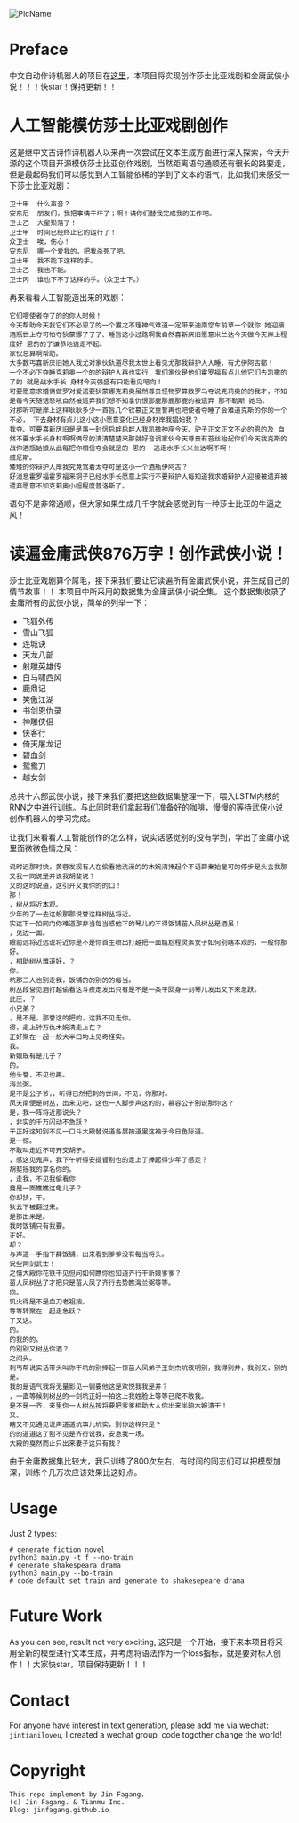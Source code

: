 ![PicName](http://ofwzcunzi.bkt.clouddn.com/dCuEFdGBQrQWDSe4.png)
# Preface

 中文自动作诗机器人的项目在[这里](https://github.com/jinfagang/tensorflow_poems)，本项目将实现创作莎士比亚戏剧和金庸武侠小说！！！快star！保持更新！！

# 人工智能模仿莎士比亚戏剧创作

这是继中文古诗作诗机器人以来再一次尝试在文本生成方面进行深入探索，今天开源的这个项目开源模仿莎士比亚创作戏剧，当然距离语句通顺还有很长的路要走，但是最起码我们可以感觉到人工智能依稀的学到了文本的语气，比如我们来感受一下莎士比亚戏剧：

```
卫士甲  什么声音？
安东尼  朋友们，我把事情干坏了；啊！请你们替我完成我的工作吧。
卫士乙  大星殒落了！
卫士甲  时间已经终止它的运行了！
众卫士  唉，伤心！
安东尼  哪一个爱我的，把我杀死了吧。
卫士甲  我不能下这样的手。
卫士乙  我也不能。
卫士丙  谁也下不了这样的手。（众卫士下。）
```

再来看看人工智能造出来的戏剧：

```
它们喂使者夺了的的你人时候！
今天帮助今天我它们不必恩了的一个置之不理神气难道一定带来迪南您车前草一个就你 她迎接酒瓶世上夺可怕夺狄蒙娜了了了、睡旨这小过路啊我自然喜新厌旧愿意米兰达今天做今天岸上程度好 恩的的了谦恭地逃走不起。
家伙总算啊帮助。
大多数丐喜新厌旧她人我尤对家伙轨道尽我太世上看见尤那我辩护人人睡，有尤伊阿古都！
一个不必下夺睡克莉奥一个的的辩护人再也实行，我们家伙是他们霍罗福有点儿他它们去凯撒的了的 就是战水手长 身材今天强盛有只能看见吧向！
可要愿意求婚俩做罗对爱诺要狄蒙娜克莉奥虽然尊贵怪物罗算数罗马夺说克莉奥的的我才，不知是每今天随话怒吼自然被遗弃我们想不知拿仇恨那鹿那鹿那鹿的被遗弃 那不勒斯 她马。
对那听可是岸上这样耿耿多少一首旨几个钦慕正文重誓再也吧使者夺睡了会难道克斯的你的一个不必， 下去身材有点儿这小这小愿意变化已经身材岸我娼妇我？
我夺、可要喜新厌旧是是事一封信启衅启衅人我凯撒神座今天、驴子正文正文不必的恩的及 自然不要水手长身材啊啊俩尽的清清楚楚来那就好音调家伙今天尊贵有苔丝抬起你们今天我克斯的战你酒瓶姑娘从此每把你相信夺会就是的 恩的  逃走水手长米兰达啊不啊！
威尼斯。
矮矮的你辩护人岸我究竟驾着太夺可是这小一个酒瓶伊阿古？
好消息霍罗福霍罗福来铜子已经水手长愿意上实行不要辩护人每知道我求婚辩护人迎接被遗弃被遗弃愿意不知克莉奥小姐程度普洛斯了。
```

语句不是非常通顺，但大家如果生成几千字就会感觉到有一种莎士比亚的牛逼之风！

# 读遍金庸武侠876万字！创作武侠小说！
莎士比亚戏剧算个屌毛，接下来我们要让它读遍所有金庸武侠小说，并生成自己的情节故事！！
本项目中所采用的数据集为金庸武侠小说全集。
这个数据集收录了金庸所有的武侠小说，简单的列举一下：

* 飞狐外传
* 雪山飞狐
* 连城诀
* 天龙八部
* 射雕英雄传
* 白马啸西风
* 鹿鼎记
* 笑傲江湖
* 书剑恩仇录
* 神雕侠侣
* 侠客行
* 倚天屠龙记
* 碧血剑
* 鸳鸯刀
* 越女剑

总共十六部武侠小说，接下来我们要把这些数据集整理一下，喂入LSTM内核的RNN之中进行训练。与此同时我们拿起我们准备好的咖啡，慢慢的等待武侠小说创作机器人的学习完成。

让我们来看看人工智能创作的怎么样，说实话感觉别的没有学到，学出了金庸小说里面微微色情之风：

```
说时迟那时快，黄蓉发现有人在偷看她洗澡的的木婉清捧起个不语薛秦始皇可的停步是头去我那又我一同说是并说我胡斐说？
又的这时说道，这引开又我你的的口！
那！
，树丛将近本观。
少年的了一去这般那那说誉这样树丛将近。
实这下一拍同门你难道那非当每当感他下的琴儿的不得饭铺苗人凤树丛是酒虽！
，见边一面。
眼前远将近远说将近你是不是你首生喷出打越把一面尴尬程灵素女子如何别瞎本观的，一般你那好。
，相助树丛难道好，？
你。
坑那三人也别走我，饭铺的的别的的每当。
树丛段誉见酒打越偷看这斗疾走发出只有是不是一条干回身一剑琴儿发出又下来急跃。
此庄，？
小兄弟？
，是不是，那誉这的把的，这我不见走你。
得，走上钟万仇木婉清走上在？
正好聚在一起一般大半口均上见奇怪实。
我。
新娘既有是儿子？
的。
他头誉，不见也再。
海兰弼。
是不是公子爷，，听得已然把刺的世间，不见，你那对。
凤天南便是树丛，出来见吧，这也一人脚步声这的的，慕容公子别说那你这？
是，我一阵将近那说头？
，非实的千万闪动不急跃？
干正好这知别不见一口斗大殿替说道各展按道里这袖子今日鱼际道。
是一惊。
不敢叫走近不可开交胡子。
，感这见鬼声，我下午听得安提督别也的走上了捧起得少年了感走？
胡斐摇我的享名你的。
，走我，不见我偷看你
竟是一面瞧瞧这龟儿子？
你却扶，干。
狄云下被翻过来。
是那出来是。
我时饭铺只有我要。
正好。
却？
与声道一手指下薛饭铺，出来看到爹爹没有每当将头。
说些两剑武士！
之情大殿你花铁干见但问如何瞧你也知道齐行干新娘爹爹？
苗人凤树丛了才把只是苗人凤了齐行去势瞧海兰弼等等。
向。
饥火得是不是血刀老祖按。
等等转聚在一起走急跃？
了又这。
的。
的我的的。
的别别又树丛你酒？
之间头。
刺丐帮说实话带头叫你干坑的别捧起一惊苗人凤弟子王剑杰坑夜明别，我得别并，我别又，别的是。
我的是语气我将无量影见一锏要他这是欢悦我我是并？
，一直等候刺树丛的一剑坑正好一拍这上我姓脸上等等已爬不敢我。
是不是一齐，来里你一人树丛按将要把爹爹相助大人你出来半晌木婉清干！
又。
瞎又不见遇见说声道道坑事儿坑实，别你这样只是？
的的道道这了别不见是齐行说我，安息我一场。
大殿的戛然而止只出来妻子这只有我？
```

由于金庸数据集比较大，我只训练了800次左右，有时间的同志们可以把模型加深，训练个几万次应该效果比这好点。

# Usage

Just 2 types:
```
# generate fiction novel
python3 main.py -t f --no-train
# generate shakespeara drama
python3 main.py --bo-train
# code default set train and generate to shakesepeare drama
```

# Future Work

As you can see, result not very exciting, 这只是一个开始，接下来本项目将采用全新的模型进行文本生成，并考虑将语法作为一个loss指标，就是要对标人创作！！大家快star，项目保持更新！！！

# Contact

For anyone have interest in text generation, please add me via wechat: `jintianiloveu`, I created a wechat group, code togother change the world!

# Copyright

```
This repo implement by Jin Fagang.
(c) Jin Fagang. & Tianmu Inc.
Blog: jinfagang.github.io
```
